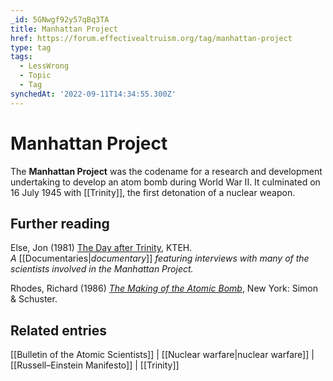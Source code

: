 ```yaml
---
_id: 5GNwgf92y57qBq3TA
title: Manhattan Project
href: https://forum.effectivealtruism.org/tag/manhattan-project
type: tag
tags:
  - LessWrong
  - Topic
  - Tag
synchedAt: '2022-09-11T14:34:55.300Z'
---
```

# Manhattan Project

The **Manhattan Project** was the codename for a research and development undertaking to develop an atom bomb during World War II. It culminated on 16 July 1945 with [[Trinity]], the first detonation of a nuclear weapon.

Further reading
---------------

Else, Jon (1981) [The Day after Trinity](https://www.imdb.com/title/tt0080594/?ref_=fn_al_tt_1), KTEH.  
*A* [[Documentaries|*documentary*]] *featuring interviews with many of the scientists involved in the Manhattan Project.*

Rhodes, Richard (1986) [*The Making of the Atomic Bomb*](https://en.wikipedia.org/wiki/Special:BookSources/0-671-44133-7), New York: Simon & Schuster.

Related entries
---------------

[[Bulletin of the Atomic Scientists]] | [[Nuclear warfare|nuclear warfare]] | [[Russell–Einstein Manifesto]] | [[Trinity]]